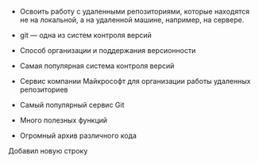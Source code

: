 - Освоить работу с удаленными репозиториями, которые находятся не на локальной, а на удаленной машине, например, на сервере.
- git — одна из систем контроля версий
- Способ организации и поддержания
версионности
- Самая популярная система контроля версий



- Сервис компании Майкрософт для
организации работы удаленных
репозиториев
- Самый популярный сервис Git
- Много полезных функций
- Огромный архив различного кода

Добавил новую строку
